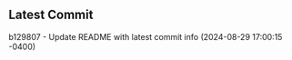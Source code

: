 
## Latest Commit
b129807 - Update README with latest commit info (2024-08-29 17:00:15 -0400) <Yunxi-Zhou>
